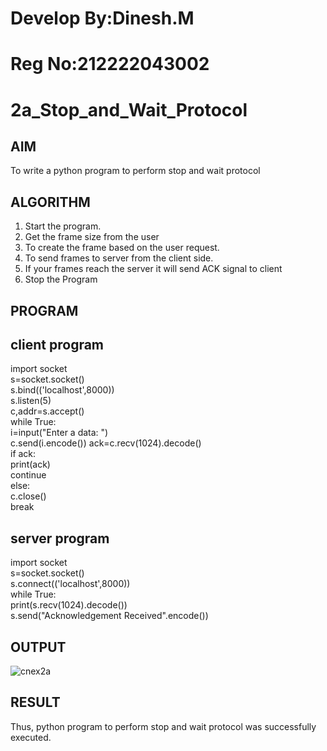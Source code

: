 # Develop By:Dinesh.M
# Reg No:212222043002
# 2a_Stop_and_Wait_Protocol
## AIM 
To write a python program to perform stop and wait protocol
## ALGORITHM
1. Start the program.
2. Get the frame size from the user
3. To create the frame based on the user request.
4. To send frames to server from the client side.
5. If your frames reach the server it will send ACK signal to client
6. Stop the Program
## PROGRAM
## client program
import socket   
s=socket.socket()   
s.bind(('localhost',8000))   
s.listen(5)   
c,addr=s.accept()   
while True:   
i=input("Enter a data: ")   
c.send(i.encode()) 
ack=c.recv(1024).decode()   
if ack:  
print(ack)  
continue   
else:   
c.close()  
break   
## server program 
import socket   
s=socket.socket()  
s.connect(('localhost',8000))  
while True:   
print(s.recv(1024).decode())  
s.send("Acknowledgement Received".encode())   
## OUTPUT 
![cnex2a](https://github.com/NaliniG007/2a_Stop_and_Wait_Protocol/assets/162429215/77adeb57-92d5-42a4-90a5-5e3f792720f6)

## RESULT
Thus, python program to perform stop and wait protocol was successfully executed.
